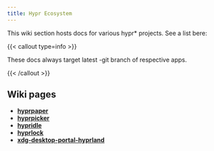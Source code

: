 ```yaml
---
title: Hypr Ecosystem
---
```


This wiki section hosts docs for various hypr* projects. See a list bere:

{{< callout type=info >}}

These docs always target latest -git branch of respective apps.

{{< /callout >}}

## Wiki pages

- **[hyprpaper](./hyprpaper)**
- **[hyprpicker](./hyprpicker)**
- **[hypridle](./hypridle)**
- **[hyprlock](./hyprlock)**
- **[xdg-desktop-portal-hyprland](./xdg-desktop-portal-hyprland)**
